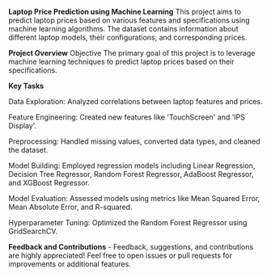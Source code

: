 **Laptop Price Prediction using Machine Learning**
This project aims to predict laptop prices based on various features and specifications using machine learning algorithms. The dataset contains information about different laptop models, their configurations, and corresponding prices.

**Project Overview**
Objective
The primary goal of this project is to leverage machine learning techniques to predict laptop prices based on their specifications.

**Key Tasks**

Data Exploration: Analyzed correlations between laptop features and prices.

Feature Engineering: Created new features like 'TouchScreen' and 'IPS Display'.

Preprocessing: Handled missing values, converted data types, and cleaned the dataset.

Model Building: Employed regression models including Linear Regression, Decision Tree Regressor, Random Forest Regressor, AdaBoost Regressor, and XGBoost Regressor.

Model Evaluation: Assessed models using metrics like Mean Squared Error, Mean Absolute Error, and R-squared.

Hyperparameter Tuning: Optimized the Random Forest Regressor using GridSearchCV.

**Feedback and Contributions** -  Feedback, suggestions, and contributions are highly appreciated! Feel free to open issues or pull requests for improvements or additional features.



